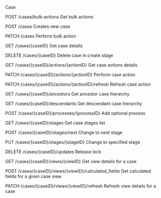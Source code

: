 Case


POST
/cases/bulk-actions
Get bulk actions


POST
/cases
Creates new case


PATCH
/cases
Perform bulk action


GET
/cases/{caseID}
Get case details


DELETE
/cases/{caseID}
Delete case in create stage


GET
/cases/{caseID}/actions/{actionID}
Get case actions details


PATCH
/cases/{caseID}/actions/{actionID}
Perform case action


PATCH
/cases/{caseID}/actions/{actionID}/refresh
Refresh case action


GET
/cases/{caseID}/ancestors
Get ancestor case hierarchy


GET
/cases/{caseID}/descendants
Get descendant case hierarchy


POST
/cases/{caseID}/processes/{processID}
Add optional process


GET
/cases/{caseID}/stages
Get case stages list


POST
/cases/{caseID}/stages/next
Change to next stage


PUT
/cases/{caseID}/stages/{stageID}
Change to specified stage


DELETE
/cases/{caseID}/updates
Release lock


GET
/cases/{caseID}/views/{viewID}
Get view details for a case


POST
/cases/{caseID}/views/{viewID}/calculated_fields
Get calculated fields for a given case view


PATCH
/cases/{caseID}/views/{viewID}/refresh
Refresh view details for a case